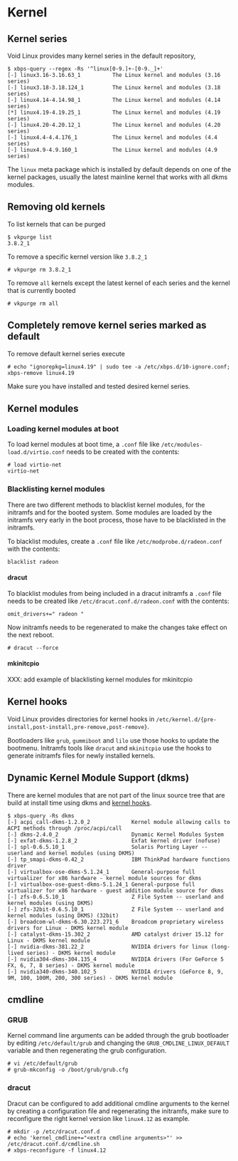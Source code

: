 # Kernel

## Kernel series

Void Linux provides many kernel series in the default repository,

```
$ xbps-query --regex -Rs '^linux[0-9.]+-[0-9._]+'
[-] linux3.16-3.16.63_1          The Linux kernel and modules (3.16 series)
[-] linux3.18-3.18.124_1         The Linux kernel and modules (3.18 series)
[-] linux4.14-4.14.98_1          The Linux kernel and modules (4.14 series)
[*] linux4.19-4.19.25_1          The Linux kernel and modules (4.19 series)
[-] linux4.20-4.20.12_1          The Linux kernel and modules (4.20 series)
[-] linux4.4-4.4.176_1           The Linux kernel and modules (4.4 series)
[-] linux4.9-4.9.160_1           The Linux kernel and modules (4.9 series)
```

The `linux` meta package which is installed by default depends on one of the
kernel packages, usually the latest mainline kernel that works with all dkms
modules.

## Removing old kernels

To list kernels that can be purged

```
$ vkpurge list
3.8.2_1
```

To remove a specific kernel version like `3.8.2_1`

```
# vkpurge rm 3.8.2_1
```

To remove `all` kernels except the latest kernel of each series and the kernel
that is currently booted

```
# vkpurge rm all
```

## Completely remove kernel series marked as default

To remove default kernel series execute

```
# echo "ignorepkg=linux4.19" | sudo tee -a /etc/xbps.d/10-ignore.conf; xbps-remove linux4.19
```
Make sure you have installed and tested desired kernel series.

## Kernel modules

### Loading kernel modules at boot

To load kernel modules at boot time, a `.conf` file like
`/etc/modules-load.d/virtio.conf` needs to be created with the contents:

```
# load virtio-net
virtio-net
```

### Blacklisting kernel modules

There are two different methods to blacklist kernel modules, for the initramfs
and for the booted system. Some modules are loaded by the initramfs very early
in the boot process, those have to be blacklisted in the initramfs.

To blacklist modules, create a `.conf` file like `/etc/modprobe.d/radeon.conf`
with the contents:

```
blacklist radeon
```

#### dracut

To blacklist modules from being included in a dracut initramfs a `.conf` file
needs to be created like `/etc/dracut.conf.d/radeon.conf` with the contents:

```
omit_drivers+=" radeon "
```

Now initramfs needs to be regenerated to make the changes take effect on the
next reboot.

```
# dracut --force
```

#### mkinitcpio

XXX: add example of blacklisting kernel modules for mkinitcpio

## Kernel hooks

Void Linux provides directories for kernel hooks in
`/etc/kernel.d/{pre-install,post-install,pre-remove,post-remove}`.

Bootloaders like `grub`, `gummiboot` and `lilo` use those hooks to update the
bootmenu. Initramfs tools like `dracut` and `mkinitcpio` use the hooks to
generate initramfs files for newly installed kernels.

## Dynamic Kernel Module Support (dkms)

There are kernel modules that are not part of the linux source tree that are
build at install time using dkms and [kernel hooks](#kernel-hooks).

```
$ xbps-query -Rs dkms
[-] acpi_call-dkms-1.2.0_2             Kernel module allowing calls to ACPI methods through /proc/acpi/call
[-] dkms-2.4.0_2                       Dynamic Kernel Modules System
[-] exfat-dkms-1.2.8_2                 Exfat kernel driver (nofuse)
[-] spl-0.6.5.10_1                     Solaris Porting Layer -- userland and kernel modules (using DKMS)
[-] tp_smapi-dkms-0.42_2               IBM ThinkPad hardware functions driver
[-] virtualbox-ose-dkms-5.1.24_1       General-purpose full virtualizer for x86 hardware - kernel module sources for dkms
[-] virtualbox-ose-guest-dkms-5.1.24_1 General-purpose full virtualizer for x86 hardware - guest addition module source for dkms
[-] zfs-0.6.5.10_1                     Z File System -- userland and kernel modules (using DKMS)
[-] zfs-32bit-0.6.5.10_1               Z File System -- userland and kernel modules (using DKMS) (32bit)
[-] broadcom-wl-dkms-6.30.223.271_6    Broadcom proprietary wireless drivers for Linux - DKMS kernel module
[-] catalyst-dkms-15.302_2             AMD catalyst driver 15.12 for Linux - DKMS kernel module
[-] nvidia-dkms-381.22_2               NVIDIA drivers for linux (long-lived series) - DKMS kernel module
[-] nvidia304-dkms-304.135_4           NVIDIA drivers (For GeForce 5 FX, 6, 7, 8 series) - DKMS kernel module
[-] nvidia340-dkms-340.102_5           NVIDIA drivers (GeForce 8, 9, 9M, 100, 100M, 200, 300 series) - DKMS kernel module
```

## cmdline

### GRUB

Kernel command line arguments can be added through the grub bootloader by
editing `/etc/default/grub` and changing the `GRUB_CMDLINE_LINUX_DEFAULT`
variable and then regenerating the grub configuration.

```
# vi /etc/default/grub
# grub-mkconfig -o /boot/grub/grub.cfg
```

### dracut

Dracut can be configured to add additional cmdline arguments to the kernel by
creating a configuration file and regenerating the initramfs, make sure to
reconfigure the right kernel version like `linux4.12` as example.

```
# mkdir -p /etc/dracut.conf.d
# echo 'kernel_cmdline+="<extra cmdline arguments>"' >> /etc/dracut.conf.d/cmdline.sh
# xbps-reconfigure -f linux4.12
```
